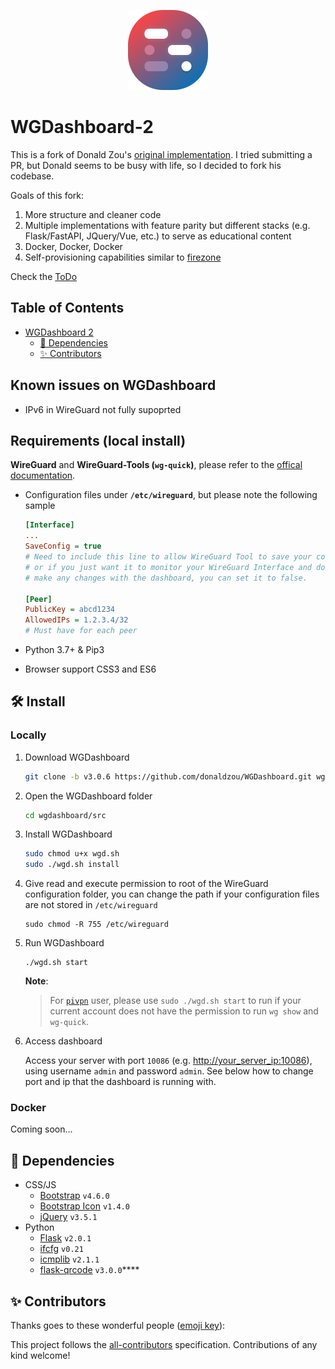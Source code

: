 
<p align="center">
  <img alt="WGDashboard" src="img/logo.png" width="128">
</p>

# WGDashboard-2

This is a fork of Donald Zou's [original implementation](https://github.com/donaldzou/wireguard-dashboard/). I tried submitting a PR, but Donald seems to be busy with life, so I decided to fork his codebase.

Goals of this fork:

1. More structure and cleaner code
2. Multiple implementations with feature parity but different stacks (e.g. Flask/FastAPI, JQuery/Vue, etc.) to serve as educational content
3. Docker, Docker, Docker
4. Self-provisioning capabilities similar to [firezone](https://www.firezone.dev/)

Check the [ToDo](TODO.md)

## Table of Contents

- [WGDashboard 2](#wgdashboard-2)
  - [🛒 Dependencies](#-dependencies)
  - [✨ Contributors](#-contributors)

## Known issues on WGDashboard

- IPv6 in WireGuard not fully supoprted

## Requirements (local install)

**WireGuard** and **WireGuard-Tools (`wg-quick`)**, please refer to the [offical documentation](https://www.wireguard.com/install/).

- Configuration files under **`/etc/wireguard`**, but please note the following sample

  ```ini
  [Interface]
  ...
  SaveConfig = true
  # Need to include this line to allow WireGuard Tool to save your configuration, 
  # or if you just want it to monitor your WireGuard Interface and don't need to
  # make any changes with the dashboard, you can set it to false.
  
  [Peer]
  PublicKey = abcd1234
  AllowedIPs = 1.2.3.4/32
  # Must have for each peer
  ```

- Python 3.7+ & Pip3

- Browser support CSS3 and ES6

## 🛠 Install

### Locally

1. Download WGDashboard

   ```bash
   git clone -b v3.0.6 https://github.com/donaldzou/WGDashboard.git wgdashboard

2. Open the WGDashboard folder

   ```bash
   cd wgdashboard/src
   ```

3. Install WGDashboard

   ```bash
   sudo chmod u+x wgd.sh
   sudo ./wgd.sh install
   ```

4. Give read and execute permission to root of the WireGuard configuration folder, you can change the path if your configuration files are not stored in `/etc/wireguard`

   ```shell
   sudo chmod -R 755 /etc/wireguard
   ```

5. Run WGDashboard

   ```shell
   ./wgd.sh start
   ```

   **Note**:

   > For [`pivpn`](https://github.com/pivpn/pivpn) user, please use `sudo ./wgd.sh start` to run if your current account does not have the permission to run `wg show` and `wg-quick`.

6. Access dashboard

   Access your server with port `10086` (e.g. <http://your_server_ip:10086>), using username `admin` and password `admin`. See below how to change port and ip that the dashboard is running with.

### Docker

   Coming soon...

## 🛒 Dependencies

- CSS/JS
  - [Bootstrap](https://getbootstrap.com/docs/4.6/getting-started/introduction/) `v4.6.0`
  - [Bootstrap Icon](https://icons.getbootstrap.com) `v1.4.0`
  - [jQuery](https://jquery.com) `v3.5.1`
- Python
  - [Flask](https://pypi.org/project/Flask/) `v2.0.1`
  - [ifcfg](https://pypi.org/project/ifcfg/) `v0.21`
  - [icmplib](https://pypi.org/project/icmplib/) `v2.1.1`
  - [flask-qrcode](https://pypi.org/project/Flask-QRcode/) `v3.0.0`****

## ✨ Contributors

<!-- ALL-CONTRIBUTORS-BADGE:START - Do not remove or modify this section -->

<!-- ALL-CONTRIBUTORS-BADGE:END -->

Thanks goes to these wonderful people ([emoji key](https://allcontributors.org/docs/en/emoji-key)):

<!-- ALL-CONTRIBUTORS-LIST:START - Do not remove or modify this section -->

<!-- ALL-CONTRIBUTORS-LIST:END -->

This project follows the [all-contributors](https://github.com/all-contributors/all-contributors) specification. Contributions of any kind welcome!
